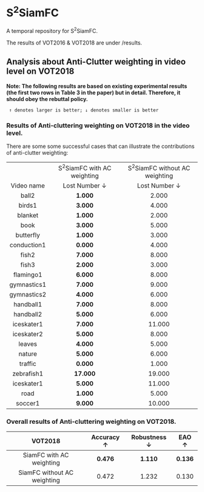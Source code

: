 # S<sup>2</sup>SiamFC
A temporal repository for S<sup>2</sup>SiamFC.

The results of VOT2016 & VOT2018 are under /results.

## Analysis about Anti-Clutter weighting in video level on VOT2018
<b>Note: The following results are based on existing experimental results (the first two rows in Table 3 in the paper) but in detail. Therefore, it should obey the rebuttal policy.</b>

` ↑ denotes larger is better; ↓ denotes smaller is better`

### Results of Anti-cluttering weighting on VOT2018 in the video level.
There are some some successful cases that can illustrate the contributions of anti-clutter weighting:
<table>
<tr>
<td align="center">  <td colspan=1 align="center"> S<sup>2</sup>SiamFC with AC weighting <td colspan=1 align="center">S<sup>2</sup>SiamFC without AC weighting
<tr>
<td colspan=1 align="center">Video name <td colspan=1 align="center">Lost Number &#8595;<td colspan=1 align="center">Lost Number &#8595;
<tr>
<td colspan=1 align="center">   ball2    <td colspan=1 align="center"> <b>1.000  <td colspan=1 align="center"> 2.000 
 <tr>
<td colspan=1 align="center">   birds1    <td colspan=1 align="center"> <b>3.000  <td colspan=1 align="center"> 4.000 <tr>
<td colspan=1 align="center">   blanket    <td colspan=1 align="center"> <b>1.000  <td colspan=1 align="center"> 2.000 <tr>
<td colspan=1 align="center">   book    <td colspan=1 align="center"> <b>3.000  <td colspan=1 align="center"> 5.000 <tr> 
<td colspan=1 align="center">   butterfly    <td colspan=1 align="center"> <b>1.000  <td colspan=1 align="center"> 3.000 <tr> 
<td colspan=1 align="center">   conduction1    <td colspan=1 align="center"> <b>0.000  <td colspan=1 align="center"> 4.000 <tr> 
  <td colspan=1 align="center">   fish2    <td colspan=1 align="center"> <b>7.000  <td colspan=1 align="center"> 8.000 <tr> 
  <td colspan=1 align="center">   fish3    <td colspan=1 align="center"> <b>2.000  <td colspan=1 align="center"> 3.000 <tr> 
  <td colspan=1 align="center">   flamingo1    <td colspan=1 align="center"> <b>6.000  <td colspan=1 align="center"> 8.000 <tr> 
  <td colspan=1 align="center">   gymnastics1    <td colspan=1 align="center"> <b>7.000  <td colspan=1 align="center"> 9.000 <tr> 
  <td colspan=1 align="center">   gymnastics2    <td colspan=1 align="center"> <b>4.000  <td colspan=1 align="center"> 6.000 <tr> 
  <td colspan=1 align="center">   handball1    <td colspan=1 align="center"> <b>7.000  <td colspan=1 align="center"> 8.000 <tr> 
  <td colspan=1 align="center">   handball2    <td colspan=1 align="center"> <b>5.000  <td colspan=1 align="center"> 6.000 <tr> 
  <td colspan=1 align="center">   iceskater1    <td colspan=1 align="center"> <b>7.000  <td colspan=1 align="center"> 11.000 <tr> 
  <td colspan=1 align="center">   iceskater2    <td colspan=1 align="center"> <b>5.000  <td colspan=1 align="center"> 8.000 <tr> 
  <td colspan=1 align="center">   leaves    <td colspan=1 align="center"> <b>4.000  <td colspan=1 align="center"> 5.000 <tr> 
  <td colspan=1 align="center">   nature    <td colspan=1 align="center"> <b>5.000  <td colspan=1 align="center"> 6.000 <tr> 
  <td colspan=1 align="center">   traffic    <td colspan=1 align="center"> <b>0.000  <td colspan=1 align="center"> 1.000 <tr> 
<td colspan=1 align="center">   zebrafish1    <td colspan=1 align="center"> <b>17.000  <td colspan=1 align="center"> 19.000 <tr>
<td colspan=1 align="center">  iceskater1   <td colspan=1 align="center"> <b>5.000   <td colspan=1 align="center"> 11.000 <tr>
<td colspan=1 align="center">     road   <td colspan=1 align="center"> <b>1.000  <td colspan=1 align="center"> 5.000  
 <tr>
<td colspan=1 align="center">   soccer1    <td colspan=1 align="center"> <b>9.000 <td colspan=1 align="center"> 10.000 <tr>
<tr>
 
</table>

### Overall results of Anti-cluttering weighting on VOT2018.
|   VOT2018   | Accuracy &#8593;   | Robustness &#8595; | EAO &#8593; |
|:---: | :---:  | :---:  | :---:  |
|SiamFC with AC weighting| <b>0.476</b>  | <b>1.110</b>  | <b>0.136</b> |
|SiamFC without AC weighting| 0.472  | 1.232  | 0.130 |


